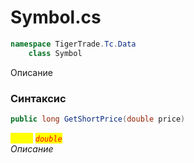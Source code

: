 
# Symbol.cs
```csharp
namespace TigerTrade.Tc.Data  
    class Symbol
```

Описание

### Синтаксис
```csharp
public long GetShortPrice(double price)
```

<mark style="color:yellow;">`price`</mark> <mark style="color:red;">*`double`*</mark>  
 *Описание*  
  

                    
                    